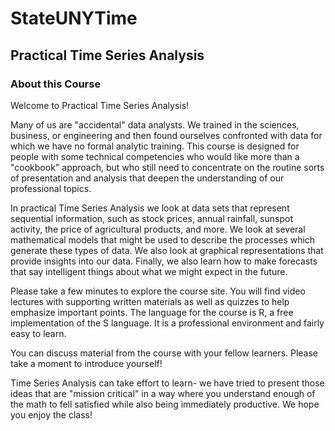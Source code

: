 # StateUNYTime
## Practical Time Series Analysis

### About this Course

Welcome to Practical Time Series Analysis!

Many of us are "accidental" data analysts. We trained in the sciences, business, or engineering and then found ourselves confronted with data for which we have no formal analytic training.  This course is designed for people with some technical competencies who would like more than a "cookbook" approach, but who still need to concentrate on the routine sorts of presentation and analysis that deepen the understanding of our professional topics. 

In practical Time Series Analysis we look at data sets that represent sequential information, such as stock prices, annual rainfall, sunspot activity, the price of agricultural products, and more.  We look at several mathematical models that might be used to describe the processes which generate these types of data. We also look at graphical representations that provide insights into our data. Finally, we also learn how to make forecasts that say intelligent things about what we might expect in the future.

Please take a few minutes to explore the course site. You will find video lectures with supporting written materials as well as quizzes to help emphasize important points. The language for the course is R, a free implementation of the S language. It is a professional environment and fairly easy to learn.

You can discuss material from the course with your fellow learners. Please take a moment to introduce yourself!

Time Series Analysis can take effort to learn- we have tried to present those ideas that are "mission critical" in a way where you understand enough of the math to fell satisfied while also being immediately productive. We hope you enjoy the class!
